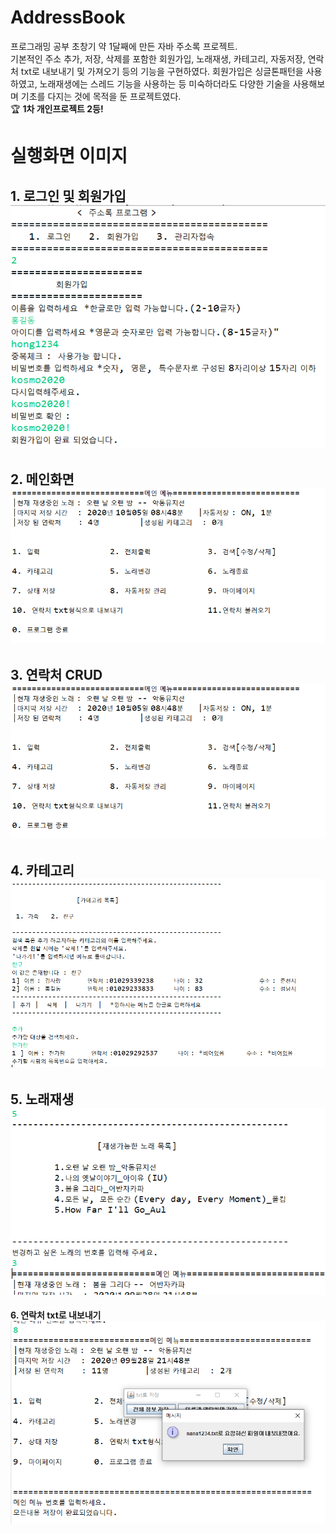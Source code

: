 # AddressBook

프로그래밍 공부 초창기 약 1달째에 만든 자바 주소록 프로젝트.  
기본적인 주소 추가, 저장, 삭제를 포함한 회원가입, 노래재생, 카테고리, 자동저장, 연락처 txt로 내보내기 및 가져오기 등의 기능을 구현하였다. 회원가입은 싱글톤패턴을 사용하였고, 노래재생에는 스레드 기능을 사용하는 등 미숙하더라도 다양한 기술을 사용해보며 기초를 다지는 것에 목적을 둔 프로젝트였다.  
:trophy: **1차 개인프로젝트 2등!**
# 실행화면 이미지

__1. 로그인 및 회원가입__   
   ![로그인 및 회원가입 실행 화면 캡쳐](./img/sign.png)  
   ---
__2. 메인화면__  
   ![메인 화면 실행 화면 캡쳐](./img/main.png)  
   ---
__3. 연락처 CRUD__   
   ![연락처 CRUD 실행 화면 캡쳐](./img/main.png)  
   ---
__4. 카테고리__    
   ![카테고리 CRUD  실행 화면 캡쳐](./img/category.png)  
   ---
__5. 노래재생__    
   ![노래재생 실행 화면 캡쳐](./img/song.png)  
   ---
__6. 연락처 txt로 내보내기__    
   ![연락처 txt로 내보내기  실행 화면 캡쳐](./img/saveTxt.png)  
   
